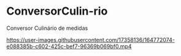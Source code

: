 # ConversorCulin-rio
Conversor Culinário de medidas

https://user-images.githubusercontent.com/17358136/164772074-e088385b-c602-425c-bef7-96369b069bf0.mp4

